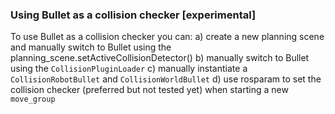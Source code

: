 ### Using Bullet as a collision checker [experimental]
To use Bullet as a collision checker you can:
a) create a new planning scene and manually switch to Bullet using the planning_scene.setActiveCollisionDetector()
b) manually switch to Bullet using the `CollisionPluginLoader`
c) manually instantiate a `CollisionRobotBullet` and `CollisionWorldBullet`
d) use rosparam to set the collision checker (preferred but not tested yet) when starting a new `move_group`
